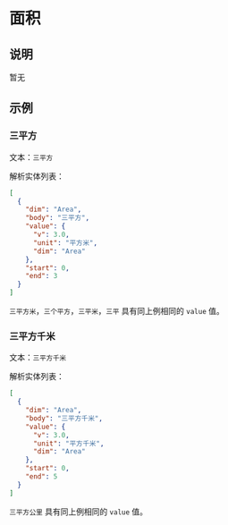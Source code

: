 # 面积

## 说明

暂无

## 示例

### 三平方

文本：`三平方`

解析实体列表：

```json
[
  {
    "dim": "Area",
    "body": "三平方",
    "value": {
      "v": 3.0,
      "unit": "平方米",
      "dim": "Area"
    },
    "start": 0,
    "end": 3
  }
]
```

`三平方米`，`三个平方`，`三平米`，`三平` 具有同上例相同的 `value` 值。

### 三平方千米

文本：`三平方千米`

解析实体列表：

```json
[
  {
    "dim": "Area",
    "body": "三平方千米",
    "value": {
      "v": 3.0,
      "unit": "平方千米",
      "dim": "Area"
    },
    "start": 0,
    "end": 5
  }
]
```

`三平方公里` 具有同上例相同的 `value` 值。
